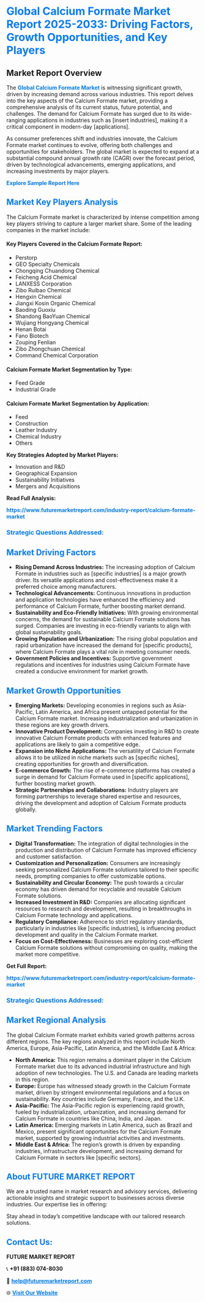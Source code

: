 <h1 style="color: #007BFF;">Global Calcium Formate Market Report 2025-2033: Driving Factors, Growth Opportunities, and Key Players</h1>

<section id="overview">
<h2>Market Report Overview</h2>
<p>The <a href="https://www.futuremarketreport.com/industry-report/calcium-formate-market" style="color: #007BFF; text-decoration: none;"><strong>Global Calcium Formate Market</strong></a> is witnessing significant growth, driven by increasing demand across various industries. This report delves into the key aspects of the Calcium Formate market, providing a comprehensive analysis of its current status, future potential, and challenges. The demand for Calcium Formate has surged due to its wide-ranging applications in industries such as [insert industries], making it a critical component in modern-day [applications].</p>
<p>As consumer preferences shift and industries innovate, the Calcium Formate market continues to evolve, offering both challenges and opportunities for stakeholders. The global market is expected to expand at a substantial compound annual growth rate (CAGR) over the forecast period, driven by technological advancements, emerging applications, and increasing investments by major players.</p>
</section>

<section id="overview">
<p><a href="https://www.futuremarketreport.com/request-sample/reportId=64366" style="color: #007BFF; text-decoration: none;"><strong>Explore Sample Report Here</strong></a></p>
</section>

<section id="key-players">
<h2 style="color: #007BFF;">Market Key Players Analysis</h2>
<p>The Calcium Formate market is characterized by intense competition among key players striving to capture a larger market share. Some of the leading companies in the market include:</p>
<h4>Key Players Covered in the Calcium Formate Report:</h4>
<ul><li>Perstorp</li><li>GEO Specialty Chemicals</li><li>Chongqing Chuandong Chemical</li><li>Feicheng Acid Chemical</li><li>LANXESS Corporation</li><li>Zibo Ruibao Chemical</li><li>Hengxin Chemical</li><li>Jiangxi Kosin Organic Chemical</li><li>Baoding Guoxiu</li><li>Shandong BaoYuan Chemical</li><li>Wujiang Hongyang Chemical</li><li>Henan Botai</li><li>Fano Biotech</li><li>Zouping Fenlian</li><li>Zibo Zhongchuan Chemical</li><li>Command Chemical Corporation</li></ul>
<h4>Calcium Formate Market Segmentation by Type:</h4>
<ul><li>Feed Grade</li><li>Industrial Grade</li></ul>

<h4>Calcium Formate Market Segmentation by Application:</h4>
<ul><li>Feed</li><li>Construction</li><li>Leather Industry</li><li>Chemical Industry</li><li>Others</li></ul>
<p><strong>Key Strategies Adopted by Market Players:</strong></p>
<ul>
<li>Innovation and R&D</li>
<li>Geographical Expansion</li>
<li>Sustainability Initiatives</li>
<li>Mergers and Acquisitions</li>
</ul>
</section>

<section>
<p><strong>Read Full Analysis: </strong></p><a href="https://www.futuremarketreport.com/industry-report/calcium-formate-market" style="color: #007BFF; text-decoration: none;"><strong>https://www.futuremarketreport.com/industry-report/calcium-formate-market</strong></a>
<h3 style="color: #007BFF;">Strategic Questions Addressed:</h3>
</section>

<section id="driving-factors">
<h2 style="color: #007BFF;">Market Driving Factors</h2>
<ul>
<li><strong>Rising Demand Across Industries:</strong> The increasing adoption of Calcium Formate in industries such as [specific industries] is a major growth driver. Its versatile applications and cost-effectiveness make it a preferred choice among manufacturers.</li>
<li><strong>Technological Advancements:</strong> Continuous innovations in production and application technologies have enhanced the efficiency and performance of Calcium Formate, further boosting market demand.</li>
<li><strong>Sustainability and Eco-Friendly Initiatives:</strong> With growing environmental concerns, the demand for sustainable Calcium Formate solutions has surged. Companies are investing in eco-friendly variants to align with global sustainability goals.</li>
<li><strong>Growing Population and Urbanization:</strong> The rising global population and rapid urbanization have increased the demand for [specific products], where Calcium Formate plays a vital role in meeting consumer needs.</li>
<li><strong>Government Policies and Incentives:</strong> Supportive government regulations and incentives for industries using Calcium Formate have created a conducive environment for market growth.</li>
</ul>
</section>

<section id="growth-opportunities">
<h2 style="color: #007BFF;">Market Growth Opportunities</h2>
<ul>
<li><strong>Emerging Markets:</strong> Developing economies in regions such as Asia-Pacific, Latin America, and Africa present untapped potential for the Calcium Formate market. Increasing industrialization and urbanization in these regions are key growth drivers.</li>
<li><strong>Innovative Product Development:</strong> Companies investing in R&D to create innovative Calcium Formate products with enhanced features and applications are likely to gain a competitive edge.</li>
<li><strong>Expansion into Niche Applications:</strong> The versatility of Calcium Formate allows it to be utilized in niche markets such as [specific niches], creating opportunities for growth and diversification.</li>
<li><strong>E-commerce Growth:</strong> The rise of e-commerce platforms has created a surge in demand for Calcium Formate used in [specific applications], further boosting market growth.</li>
<li><strong>Strategic Partnerships and Collaborations:</strong> Industry players are forming partnerships to leverage shared expertise and resources, driving the development and adoption of Calcium Formate products globally.</li>
</ul>
</section>

<section id="trending-factors">
<h2 style="color: #007BFF;">Market Trending Factors</h2>
<ul>
<li><strong>Digital Transformation:</strong> The integration of digital technologies in the production and distribution of Calcium Formate has improved efficiency and customer satisfaction.</li>
<li><strong>Customization and Personalization:</strong> Consumers are increasingly seeking personalized Calcium Formate solutions tailored to their specific needs, prompting companies to offer customizable options.</li>
<li><strong>Sustainability and Circular Economy:</strong> The push towards a circular economy has driven demand for recyclable and reusable Calcium Formate solutions.</li>
<li><strong>Increased Investment in R&D:</strong> Companies are allocating significant resources to research and development, resulting in breakthroughs in Calcium Formate technology and applications.</li>
<li><strong>Regulatory Compliance:</strong> Adherence to strict regulatory standards, particularly in industries like [specific industries], is influencing product development and quality in the Calcium Formate market.</li>
<li><strong>Focus on Cost-Effectiveness:</strong> Businesses are exploring cost-efficient Calcium Formate solutions without compromising on quality, making the market more competitive.</li>
</ul>
</section>

<section>
<p><strong>Get Full Report: </strong></p><a href="https://www.futuremarketreport.com/industry-report/calcium-formate-market" style="color: #007BFF; text-decoration: none;"><strong>https://www.futuremarketreport.com/industry-report/calcium-formate-market</strong></a>
<h3 style="color: #007BFF;">Strategic Questions Addressed:</h3>
</section>


<section id="regional-analysis">
<h2 style="color: #007BFF;">Market Regional Analysis</h2>
<p>The global Calcium Formate market exhibits varied growth patterns across different regions. The key regions analyzed in this report include North America, Europe, Asia-Pacific, Latin America, and the Middle East & Africa:</p>
<ul>
<li><strong>North America:</strong> This region remains a dominant player in the Calcium Formate market due to its advanced industrial infrastructure and high adoption of new technologies. The U.S. and Canada are leading markets in this region.</li>
<li><strong>Europe:</strong> Europe has witnessed steady growth in the Calcium Formate market, driven by stringent environmental regulations and a focus on sustainability. Key countries include Germany, France, and the U.K.</li>
<li><strong>Asia-Pacific:</strong> The Asia-Pacific region is experiencing rapid growth, fueled by industrialization, urbanization, and increasing demand for Calcium Formate in countries like China, India, and Japan.</li>
<li><strong>Latin America:</strong> Emerging markets in Latin America, such as Brazil and Mexico, present significant opportunities for the Calcium Formate market, supported by growing industrial activities and investments.</li>
<li><strong>Middle East & Africa:</strong> The region’s growth is driven by expanding industries, infrastructure development, and increasing demand for Calcium Formate in sectors like [specific sectors].</li>
</ul>
</section>

<footer>
<h2 style="color: #007BFF;">About FUTURE MARKET REPORT</h2>
<p>We are a trusted name in market research and advisory services, delivering actionable insights and strategic support to businesses across diverse industries. Our expertise lies in offering:</p>

<p>Stay ahead in today’s competitive landscape with our tailored research solutions.</p>

<h2 style="color: #007BFF;">Contact Us:</h2>
<p><strong>FUTURE MARKET REPORT</strong></p>
<p>📞 <strong>+91 (883) 074-8030</strong></p>
<p>📧 <strong><a href="mailto:help@futuremarketreport.com" style="color: #007BFF;">help@futuremarketreport.com</a></strong></p>
<p>🌐 <strong><a href="https://www.futuremarketreport.com/" style="color: #007BFF;">Visit Our Website</a></strong></p>
</footer>